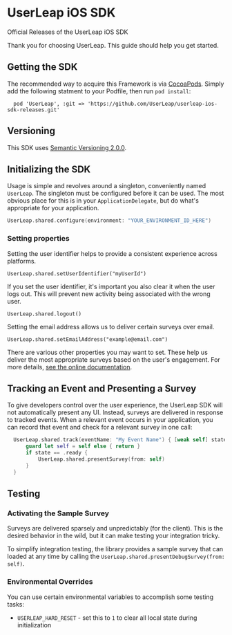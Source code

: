 # UserLeap iOS SDK

Official Releases of the UserLeap iOS SDK

Thank you for choosing UserLeap. This guide should help you get started.

## Getting the SDK

The recommended way to acquire this Framework is via [CocoaPods](https://cocoapods.org). Simply add the following statment to your Podfile, then run `pod install`:

```
  pod 'UserLeap', :git => 'https://github.com/UserLeap/userleap-ios-sdk-releases.git'
```

## Versioning

This SDK uses [Semantic Versioning 2.0.0](https://semver.org).

## Initializing the SDK

Usage is simple and revolves around a singleton, conveniently named `UserLeap`. The singleton must be configured before it can be used. The most obvious place for this is in your `ApplicationDelegate`, but do what's appropriate for your application.

```swift
UserLeap.shared.configure(environment: "YOUR_ENVIRONMENT_ID_HERE")
```

### Setting properties

Setting the user identifier helps to provide a consistent experience across platforms.

```
UserLeap.shared.setUserIdentifier("myUserId")
```

If you set the user identifier, it's important you also clear it when the user logs out. This will prevent new activity being associated with the wrong user.

```
UserLeap.shared.logout()
```

Setting the email address allows us to deliver certain surveys over email.

```
UserLeap.shared.setEmailAddress("example@email.com")
```

There are various other properties you may want to set. These help us deliver the most appropriate surveys based on the user's engagement. For more details, [see the online documentation](https://docs.userleap.com/installation).

## Tracking an Event and Presenting a Survey

To give developers control over the user experience, the UserLeap SDK will not automatically present any UI. Instead, surveys are delivered in response to tracked events. When a relevant event occurs in your application, you can record that event and check for a relevant survey in one call:

```swift
  UserLeap.shared.track(eventName: "My Event Name") { [weak self] state in
      guard let self = self else { return }
      if state == .ready {
          UserLeap.shared.presentSurvey(from: self)
      }
  }
```

## Testing

### Activating the Sample Survey

Surveys are delivered sparsely and unpredictably (for the client). This is the desired behavior in the wild, but it can make testing your integration tricky.

To simplify integration testing, the library provides a sample survey that can loaded at any time by calling the `UserLeap.shared.presentDebugSurvey(from: self)`.


### Environmental Overrides

You can use certain environmental variables to accomplish some testing tasks:

* `USERLEAP_HARD_RESET` - set this to `1` to clear all local state during initialization

